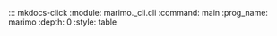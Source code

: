 <style>
  td code {
    white-space: nowrap;
  }
</style>

::: mkdocs-click
    :module: marimo._cli.cli
    :command: main
    :prog_name: marimo
    :depth: 0
    :style: table
